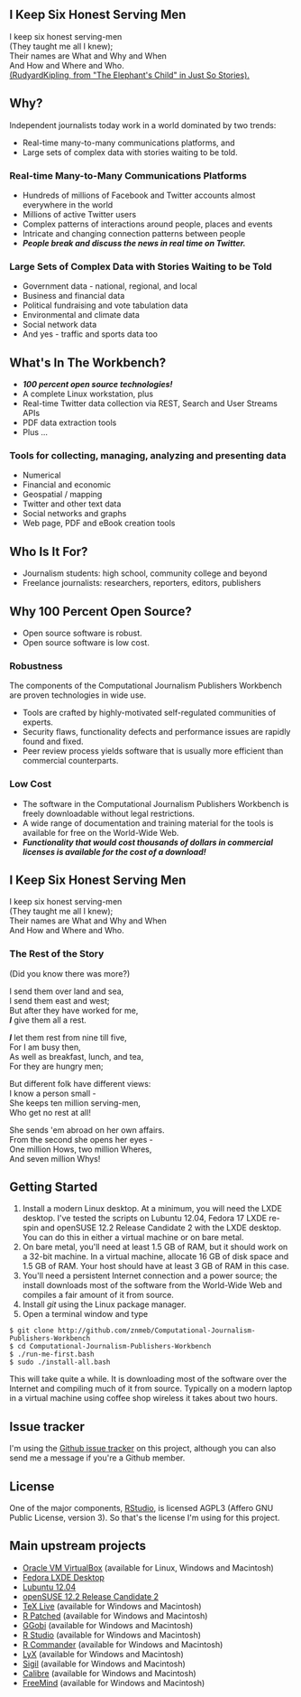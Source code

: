 ## I Keep Six Honest Serving Men
I keep six honest serving-men  
(They taught me all I knew);   
Their names are What and Why and When  
And How and Where and Who.  
[(RudyardKipling, from "The Elephant's Child" in Just So Stories).](http://c2.com/cgi/wiki?SixHonestServingMen)

## Why?
Independent journalists today work in a world dominated by two trends:
* Real-time many-to-many communications platforms, and
* Large sets of complex data with stories waiting to be told.

### Real-time Many-to-Many Communications Platforms
* Hundreds of millions of Facebook and Twitter accounts almost everywhere in the world
* Millions of active Twitter users
* Complex patterns of interactions around people, places and events
* Intricate and changing connection patterns between people
* ***People break and discuss the news in real time on Twitter.***

### Large Sets of Complex Data with Stories Waiting to be Told
* Government data - national, regional, and local
* Business and financial data
* Political fundraising and vote tabulation data
* Environmental and climate data
* Social network data
* And yes - traffic and sports data too

## What's In The Workbench?
* ***100 percent open source technologies!***
* A complete Linux workstation, plus
* Real-time Twitter data collection via REST, Search and User Streams APIs
* PDF data extraction tools
* Plus ...

### Tools for collecting, managing, analyzing and presenting data
* Numerical
* Financial and economic
* Geospatial / mapping
* Twitter and other text data
* Social networks and graphs
* Web page, PDF and eBook creation tools

## Who Is It For?
* Journalism students: high school, community college and beyond
* Freelance journalists: researchers, reporters, editors, publishers

## Why 100 Percent Open Source?
* Open source software is robust.
* Open source software is low cost.

### Robustness
The components of the Computational Journalism Publishers Workbench are proven technologies in wide use. 
* Tools are crafted by highly-motivated self-regulated communities of experts.
* Security flaws, functionality defects and performance issues are rapidly found and fixed.
* Peer review process yields software that is usually more efficient than commercial counterparts.

### Low Cost
* The software in the Computational Journalism Publishers Workbench is freely downloadable without legal restrictions.
* A wide range of documentation and training material for the tools is available for free on the World-Wide Web.
* ***Functionality that would cost thousands of dollars in commercial licenses is available for the cost of a download!***

## I Keep Six Honest Serving Men
I keep six honest serving-men  
(They taught me all I knew);   
Their names are What and Why and When  
And How and Where and Who.   

### The Rest of the Story
(Did you know there was more?)

I send them over land and sea,  
I send them east and west;   
But after they have worked for me,  
***I*** give them all a rest.  

***I*** let them rest from nine till five,  
For I am busy then,   
As well as breakfast, lunch, and tea,  
For they are hungry men;   

But different folk have different views:  
I know a person small -   
She keeps ten million serving-men,  
Who get no rest at all!   

She sends 'em abroad on her own affairs.  
From the second she opens her eyes -   
One million Hows, two million Wheres,  
And seven million Whys! 

## Getting Started
1. Install a modern Linux desktop. At a minimum, you will need the LXDE desktop. I've tested the scripts on Lubuntu 12.04, Fedora 17 LXDE re-spin and openSUSE 12.2 Release Candidate 2 with the LXDE desktop. You can do this in either a virtual machine or on bare metal.
2. On bare metal, you'll need at least 1.5 GB of RAM, but it should work on a 32-bit machine. In a virtual machine, allocate 16 GB of disk space and 1.5 GB of RAM. Your host should have at least 3 GB of RAM in this case.
3. You'll need a persistent Internet connection and a power source; the install downloads most of the software from the World-Wide Web and compiles a fair amount of it from source.
4. Install _git_ using the Linux package manager.
5. Open a terminal window and type

```
$ git clone http://github.com/znmeb/Computational-Journalism-Publishers-Workbench  
$ cd Computational-Journalism-Publishers-Workbench  
$ ./run-me-first.bash  
$ sudo ./install-all.bash  
```

This will take quite a while. It is downloading most of the software over the Internet and compiling much of it from source. Typically on a modern laptop in a virtual machine using coffee shop wireless it takes about two hours.

## Issue tracker
I'm using the [Github issue tracker](https://github.com/znmeb/Computational-Journalism-Publishers-Workbench/issues) on this project, although you can also send me a message if you're a Github member.

## License
One of the major components, [RStudio](https://github.com/rstudio/rstudio), is licensed AGPL3 (Affero GNU Public License, version 3). So that's the license I'm using for this project.

## Main upstream projects

* [Oracle VM VirtualBox](https://www.virtualbox.org/wiki/Downloads) (available for Linux, Windows and Macintosh)
* [Fedora LXDE Desktop](http://spins.fedoraproject.org/lxde/)
* [Lubuntu 12.04](https://help.ubuntu.com/community/Lubuntu/GetLubuntu)
* [openSUSE 12.2 Release Candidate 2](http://software.opensuse.org/developer/en)
* [TeX Live](http://www.tug.org/texlive/acquire-netinstall.html) (available for Windows and Macintosh)
* [R Patched](ftp://ftp.stat.math.ethz.ch/Software/R/) (available for Windows and Macintosh)
* [GGobi](http://www.ggobi.org/downloads/) (available for Windows and Macintosh)
* [R Studio](http://rstudio.org/download/) (available for Windows and Macintosh)
* [R Commander](http://socserv.mcmaster.ca/jfox/Misc/Rcmdr/) (available for Windows and Macintosh)
* [LyX](http://www.lyx.org/Download) (available for Windows and Macintosh)
* [Sigil](http://code.google.com/p/sigil/downloads/list) (available for Windows and Macintosh)
* [Calibre](http://calibre-ebook.com/download) (available for Windows and Macintosh)
* [FreeMind](http://sourceforge.net/projects/freemind/files/freemind/0.9.0/) (available for Windows and Macintosh)
